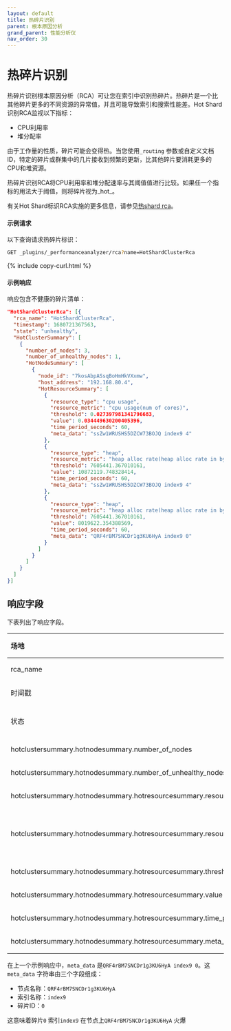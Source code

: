 ```yaml
---
layout: default
title: 热碎片识别
parent: 根本原因分析
grand_parent: 性能分析仪
nav_order: 30
---
```


# 热碎片识别

热碎片识别根本原因分析（RCA）可让您在索引中识别热碎片。热碎片是一个比其他碎片更多的不同资源的异常值，并且可能导致索引和搜索性能差。Hot Shard识别RCA监视以下指标：

- CPU利用率
- 堆分配率

由于工作量的性质，碎片可能会变得热。当您使用`_routing` 参数或自定义文档ID，特定的碎片或群集中的几片接收到频繁的更新，比其他碎片要消耗更多的CPU和堆资源。

热碎片识别RCA将CPU利用率和堆分配速率与其阈值值进行比较。如果任一个指标的用法大于阈值，则将碎片视为_hot_。

有关Hot Shard标识RCA实施的更多信息，请参见[热shard rca](https://github.com/opensearch-project/performance-analyzer-rca/blob/main/src/main/java/org/opensearch/performanceanalyzer/rca/store/rca/hotshard/docs/README.md)。

#### 示例请求

以下查询请求热碎片标识：

```bash
GET _plugins/_performanceanalyzer/rca?name=HotShardClusterRca
```
{% include copy-curl.html %}

#### 示例响应

响应包含不健康的碎片清单：

```json
"HotShardClusterRca": [{
  "rca_name": "HotShardClusterRca",
  "timestamp": 1680721367563,
  "state": "unhealthy",
  "HotClusterSummary": [
    {
      "number_of_nodes": 3,
      "number_of_unhealthy_nodes": 1,
      "HotNodeSummary": [
        {
          "node_id": "7kosAbpASsqBoHmHkVXxmw",
          "host_address": "192.168.80.4",
          "HotResourceSummary": [
            {
              "resource_type": "cpu usage",
              "resource_metric": "cpu usage(num of cores)",
              "threshold": 0.027397981341796683,
              "value": 0.034449630200405396,
              "time_period_seconds": 60,
              "meta_data": "ssZw1WRUSHS5DZCW73BOJQ index9 4"
            },
            {
              "resource_type": "heap",
              "resource_metric": "heap alloc rate(heap alloc rate in bytes per second)",
              "threshold": 7605441.367010161,
              "value": 10872119.748328414,
              "time_period_seconds": 60,
              "meta_data": "ssZw1WRUSHS5DZCW73BOJQ index9 4"
            },
            {
              "resource_type": "heap",
              "resource_metric": "heap alloc rate(heap alloc rate in bytes per second)",
              "threshold": 7605441.367010161,
              "value": 8019622.354388569,
              "time_period_seconds": 60,
              "meta_data": "QRF4rBM7SNCDr1g3KU6HyA index9 0"
            }
          ]
        }
      ]
    }
  ]
}]
```

## 响应字段

下表列出了响应字段。

场地| 类型| 描述
:--- | :--- | :---
rca_name| 细绳| RCA的名称。在这种情况下，"HotShardClusterRca"。
时间戳| 整数| RCA的时间戳。
状态| 目的| 由RCA确定的群集的状态。这`state` 可`healthy`，`unhealthy`， 或者`unknown`。
hotclustersummary.hotnodesummary.number_of_nodes| 整数| 集群中的节点数量。
hotclustersummary.hotnodesummary.number_of_unhealthy_nodes| 整数| 发现节点的数量在`unhealthy` 状态。
hotclustersummary.hotnodesummary.hotresourcesummary.resource_type| 目的| 引起不健康状态的资源类型"cpu usage" 或者"heap"。
hotclustersummary.hotnodesummary.hotresourcesummary.resource_metric| 细绳| resource_type的定义。任何一个"cpu usage(num of cores)" 或者"heap alloc rate(heap alloc rate in bytes per second)"。
hotclustersummary.hotnodesummary.hotresourcesummary.threshold| 漂浮| 确定是否争夺资源的值。
hotclustersummary.hotnodesummary.hotresourcesummary.value| 漂浮| 资源的当前值。
hotclustersummary.hotnodesummary.hotresourcesummary.time_period_seconds| 时间| 在宣布其状态之前对碎片进行监测的时间。
hotclustersummary.hotnodesummary.hotresourcesummary.meta_data| 细绳| 与resource_type关联的元数据。

在上一个示例响应中，`meta_data` 是`QRF4rBM7SNCDr1g3KU6HyA index9 0`。这`meta_data` 字符串由三个字段组成：

- 节点名称：`QRF4rBM7SNCDr1g3KU6HyA`
- 索引名称：`index9`
- 碎片ID：`0`

这意味着碎片`0` 索引`index9` 在节点上`QRF4rBM7SNCDr1g3KU6HyA` 火爆

